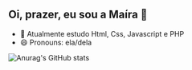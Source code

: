 ## Oi, prazer, eu sou a Maíra 👋

- 🌱 Atualmente estudo Html, Css, Javascript e PHP
- 😄 Pronouns: ela/dela

![Anurag's GitHub stats](https://github-readme-stats.vercel.app/api?username=anuraghazra&show_icons=true&theme=radical)
